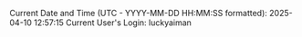 Current Date and Time (UTC - YYYY-MM-DD HH:MM:SS formatted): 2025-04-10 12:57:15
Current User's Login: luckyaiman
